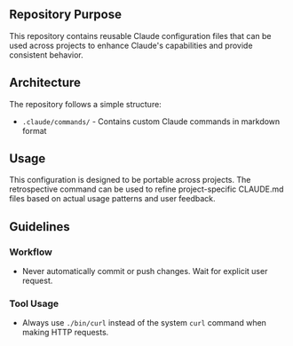 ## Repository Purpose

This repository contains reusable Claude configuration files that can be used across projects to enhance Claude's capabilities and provide consistent behavior.

## Architecture

The repository follows a simple structure:

- `.claude/commands/` - Contains custom Claude commands in markdown format

## Usage

This configuration is designed to be portable across projects. The retrospective command can be used to refine project-specific CLAUDE.md files based on actual usage patterns and user feedback.

## Guidelines

### Workflow

- Never automatically commit or push changes. Wait for explicit user request.

### Tool Usage

- Always use `./bin/curl` instead of the system `curl` command when making HTTP requests.